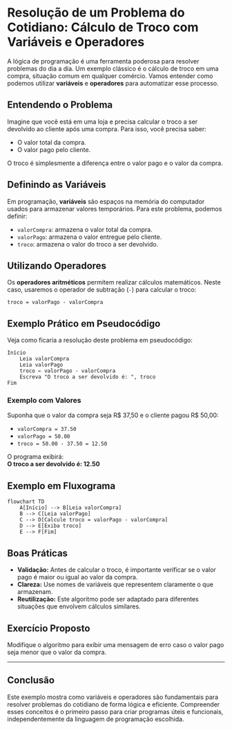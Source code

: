 
# Resolução de um Problema do Cotidiano: Cálculo de Troco com Variáveis e Operadores

A lógica de programação é uma ferramenta poderosa para resolver problemas do dia a dia. Um exemplo clássico é o cálculo de troco em uma compra, situação comum em qualquer comércio. Vamos entender como podemos utilizar **variáveis** e **operadores** para automatizar esse processo.

## Entendendo o Problema

Imagine que você está em uma loja e precisa calcular o troco a ser devolvido ao cliente após uma compra. Para isso, você precisa saber:

- O valor total da compra.
- O valor pago pelo cliente.

O troco é simplesmente a diferença entre o valor pago e o valor da compra.

## Definindo as Variáveis

Em programação, **variáveis** são espaços na memória do computador usados para armazenar valores temporários. Para este problema, podemos definir:

- `valorCompra`: armazena o valor total da compra.
- `valorPago`: armazena o valor entregue pelo cliente.
- `troco`: armazena o valor do troco a ser devolvido.

## Utilizando Operadores

Os **operadores aritméticos** permitem realizar cálculos matemáticos. Neste caso, usaremos o operador de subtração (`-`) para calcular o troco:

```
troco = valorPago - valorCompra
```

## Exemplo Prático em Pseudocódigo

Veja como ficaria a resolução deste problema em pseudocódigo:

```
Início
    Leia valorCompra
    Leia valorPago
    troco ← valorPago - valorCompra
    Escreva "O troco a ser devolvido é: ", troco
Fim
```

### Exemplo com Valores

Suponha que o valor da compra seja R$ 37,50 e o cliente pagou R$ 50,00:

- `valorCompra = 37.50`
- `valorPago = 50.00`
- `troco = 50.00 - 37.50 = 12.50`

O programa exibirá:  
**O troco a ser devolvido é: 12.50**

## Exemplo em Fluxograma

```mermaid
flowchart TD
    A[Início] --> B[Leia valorCompra]
    B --> C[Leia valorPago]
    C --> D[Calcule troco = valorPago - valorCompra]
    D --> E[Exiba troco]
    E --> F[Fim]
```

## Boas Práticas

- **Validação:** Antes de calcular o troco, é importante verificar se o valor pago é maior ou igual ao valor da compra.
- **Clareza:** Use nomes de variáveis que representem claramente o que armazenam.
- **Reutilização:** Este algoritmo pode ser adaptado para diferentes situações que envolvem cálculos similares.

## Exercício Proposto

Modifique o algoritmo para exibir uma mensagem de erro caso o valor pago seja menor que o valor da compra.

---

## Conclusão

Este exemplo mostra como variáveis e operadores são fundamentais para resolver problemas do cotidiano de forma lógica e eficiente. Compreender esses conceitos é o primeiro passo para criar programas úteis e funcionais, independentemente da linguagem de programação escolhida.
```
